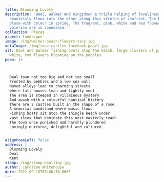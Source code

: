 ```yaml
---
title: Blooming Lovely
description: "Deal, Walmer and Kingsdown a triple helping of loveliness, one
  seamlessly flows into the other along this stretch of seafront. The beaches
  bloom with colour in spring. The fragrant, pink, white and red flowers of
  valerian are in abundance. "
collection: Places
aspect: landscape
image: /img/walmer-beach-flowers-tiny.jpg
metaImage: /img/rose-castles-facebook-page1.jpg
alt: Deal and Walmer fishing boats atop the beach, large clusters of pink,
  white, red flowers blooming on the pebbles.
poem: |+
  


  Deal town not too big and not too small
  Fronted by pebbles and a low sea wall
  Named alleys lead to charming streets
  where tall houses lean and tightly meet
  The area is steeped in villainous mystery 
  And awash with a colourful nautical history
  There are 2 castles built in the shape of a rose 
  A memorial bandstand where music flows
  Fishing boats sit atop the shingle beach under
  vast skies that dominate this most easterly reach
  The town once punished and harshly plundered
  Lovingly nurtured, delightful and cultured.


alignPoemLeft: false
address: |
  Blooming Lovely
  Deal 
  Kent
stamp: /img/stamp-dealtiny.jpg
author: Caroline Whitehouse
date: 2022-09-18T07:00:36.660Z
---
```

